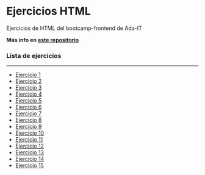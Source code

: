 # Ejercicios HTML

Ejercicios de HTML del bootcamp-frontend de Ada-IT

**Más info en [este repositorio](https://github.com/Ada-IT/bootcamp-frontend/tree/master/html)**

### Lista de ejercicios

---

- [Ejercicio 1](https://github.com/Kimcitaw/bfrontend-html/blob/master/index.html)
- [Ejercicio 2](https://github.com/Kimcitaw/bfrontend-html/blob/master/index2.html)
- [Ejercicio 3](https://github.com/Kimcitaw/bfrontend-html/blob/master/index3.html)
- [Ejercicio 4](https://github.com/Kimcitaw/bfrontend-html/blob/master/index4.html)
- [Ejercicio 5](https://github.com/Kimcitaw/bfrontend-html/blob/master/index5.html)
- [Ejercicio 6](https://github.com/Kimcitaw/bfrontend-html/blob/master/index6.html)
- [Ejercicio 7](https://github.com/Kimcitaw/bfrontend-html/blob/master/index7.html)
- [Ejercicio 8](https://github.com/Kimcitaw/bfrontend-html/blob/master/index8.html)
- [Ejercicio 9](https://github.com/Kimcitaw/bfrontend-html/blob/master/index9.html)
- [Ejercicio 10](https://github.com/Kimcitaw/bfrontend-html/blob/master/index10.html)
- [Ejercicio 11](https://github.com/Kimcitaw/bfrontend-html/blob/master/index11.html)
- [Ejercicio 12](https://github.com/Kimcitaw/bfrontend-html/tree/master/ej12)
- [Ejercicio 13](https://github.com/Kimcitaw/bfrontend-html/tree/master/ej13)
- [Ejercicio 14](https://github.com/Kimcitaw/bfrontend-html/blob/master/index14.html)
- [Ejercicio 15](https://github.com/Kimcitaw/bfrontend-html/tree/master/ej15)
